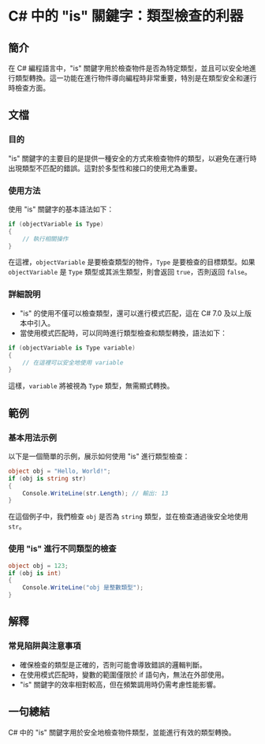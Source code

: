 <!--
Meta Description: # C# 中的 "is" 關鍵字：類型檢查的利器 ## 簡介 在 C# 編程語言中，"is" 關鍵字用於檢查物件是否為特定類型，並且可以安全地進行類型轉換。這一功能在進行物件導向編程時非常重要，特別是在類型安全和運行時檢查方面。 ## 文檔 ### 目的 "is" 關鍵字的主要目的是提供一種安全的方...
Meta Keywords: obj, type, csharp, objectvariable, variable
-->

# C# 中的 "is" 關鍵字：類型檢查的利器

## 簡介
在 C# 編程語言中，"is" 關鍵字用於檢查物件是否為特定類型，並且可以安全地進行類型轉換。這一功能在進行物件導向編程時非常重要，特別是在類型安全和運行時檢查方面。

## 文檔
### 目的
"is" 關鍵字的主要目的是提供一種安全的方式來檢查物件的類型，以避免在運行時出現類型不匹配的錯誤。這對於多型性和接口的使用尤為重要。

### 使用方法
使用 "is" 關鍵字的基本語法如下：
```csharp
if (objectVariable is Type)
{
    // 執行相關操作
}
```
在這裡，`objectVariable` 是要檢查類型的物件，`Type` 是要檢查的目標類型。如果 `objectVariable` 是 `Type` 類型或其派生類型，則會返回 `true`，否則返回 `false`。

### 詳細說明
- "is" 的使用不僅可以檢查類型，還可以進行模式匹配，這在 C# 7.0 及以上版本中引入。
- 當使用模式匹配時，可以同時進行類型檢查和類型轉換，語法如下：
```csharp
if (objectVariable is Type variable)
{
    // 在這裡可以安全地使用 variable
}
```
這樣，`variable` 將被視為 `Type` 類型，無需顯式轉換。

## 範例
### 基本用法示例
以下是一個簡單的示例，展示如何使用 "is" 進行類型檢查：
```csharp
object obj = "Hello, World!";
if (obj is string str)
{
    Console.WriteLine(str.Length); // 輸出: 13
}
```
在這個例子中，我們檢查 `obj` 是否為 `string` 類型，並在檢查通過後安全地使用 `str`。

### 使用 "is" 進行不同類型的檢查
```csharp
object obj = 123;
if (obj is int)
{
    Console.WriteLine("obj 是整數類型");
}
```

## 解釋
### 常見陷阱與注意事項
- 確保檢查的類型是正確的，否則可能會導致錯誤的邏輯判斷。
- 在使用模式匹配時，變數的範圍僅限於 if 語句內，無法在外部使用。
- "is" 關鍵字的效率相對較高，但在頻繁調用時仍需考慮性能影響。

## 一句總結
C# 中的 "is" 關鍵字用於安全地檢查物件類型，並能進行有效的類型轉換。